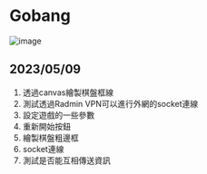 # Gobang
![image](https://github.com/kerong2002/Gobang/assets/70834651/7db57c1e-cefe-4815-b10d-d5db0b715f8a)

## 2023/05/09 
1. 透過canvas繪製棋盤框線
2. 測試透過Radmin VPN可以進行外網的socket連線
3. 設定遊戲的一些參數
4. 重新開始按鈕
5. 繪製棋盤粗邊框
6. socket連線
7. 測試是否能互相傳送資訊
